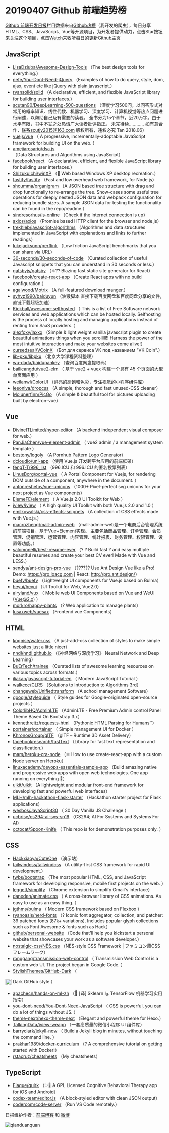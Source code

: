 # 20190407 Github 前端趋势榜

[Github 前端开发日报](https://qdkfweb.cn/c/news)栏目数据来自[Github热榜](https://github.qdkfweb.cn/)（我开发的爬虫），每日分享HTML、CSS、JavaScript、Vue等开源项目，为开发者提供动力，点击Star按钮来关注这个项目，点击Watch来收听每日的更新[Github主页](https://github.com/kujian/githubTrending)
## JavaScript

* [LisaDziuba/Awesome-Design-Tools](https://github.com/LisaDziuba/Awesome-Design-Tools) （The best design tools for everything.）
* [nefe/You-Dont-Need-jQuery](https://github.com/nefe/You-Dont-Need-jQuery) （Examples of how to do query, style, dom, ajax, event etc like jQuery with plain javascript.）
* [ryansolid/solid](https://github.com/ryansolid/solid) （A declarative, efficient, and flexible JavaScript library for building user interfaces.）
* [scutan90/DeepLearning-500-questions](https://github.com/scutan90/DeepLearning-500-questions) （深度学习500问，以问答形式对常用的概率知识、线性代数、机器学习、深度学习、计算机视觉等热点问题进行阐述，以帮助自己及有需要的读者。 全书分为15个章节，近20万字。由于水平有限，书中不妥之处恳请广大读者批评指正。 未完待续............ 如有意合作，联系scutjy2015@163.com 版权所有，违权必究 Tan 2018.06）
* [vuejs/vue](https://github.com/vuejs/vue) （
        A progressive, incrementally-adoptable JavaScript framework for building UI on the web.
      ）
* [amejiarosario/dsa.js](https://github.com/amejiarosario/dsa.js) （Data Structures and Algorithms using JavaScript）
* [facebook/react](https://github.com/facebook/react) （A declarative, efficient, and flexible JavaScript library for building user interfaces.）
* [ShizukuIchi/winXP](https://github.com/ShizukuIchi/winXP) （&#x1f3c1; Web based Windows XP desktop recreation.）
* [fastify/fastify](https://github.com/fastify/fastify) （Fast and low overhead web framework, for Node.js）
* [shoumma/organigram](https://github.com/shoumma/organigram) （A JSON based tree structure with drag and drop functionally to re-arrange the tree. Show-cases some useful tree operations for deeply nested JSON data and webpack configuration for reducing bundle sizes. A sample JSON data for testing the functionality can be found in the repo/readme.）
* [sindresorhus/is-online](https://github.com/sindresorhus/is-online) （Check if the internet connection is up）
* [axios/axios](https://github.com/axios/axios) （Promise based HTTP client for the browser and node.js）
* [trekhleb/javascript-algorithms](https://github.com/trekhleb/javascript-algorithms) （Algorithms and data structures implemented in JavaScript with explanations and links to further readings）
* [lukejacksonn/perflink](https://github.com/lukejacksonn/perflink) （Low friction JavaScript benchmarks that you can share via URL）
* [30-seconds/30-seconds-of-code](https://github.com/30-seconds/30-seconds-of-code) （Curated collection of useful Javascript snippets that you can understand in 30 seconds or less.）
* [gatsbyjs/gatsby](https://github.com/gatsbyjs/gatsby) （⚛️?? Blazing fast static site generator for React）
* [facebook/create-react-app](https://github.com/facebook/create-react-app) （Create React apps with no build configuration.）
* [agalwood/Motrix](https://github.com/agalwood/Motrix) （A full-featured download manger.）
* [syhyz1990/baiduyun](https://github.com/syhyz1990/baiduyun) （油猴脚本 直接下载百度网盘和百度网盘分享的文件,直链下载超级加速）
* [Kickball/awesome-selfhosted](https://github.com/Kickball/awesome-selfhosted) （
        This is a list of Free Software network services and web applications which can be hosted locally. Selfhosting is the process of locally hosting and managing applications instead of renting from SaaS providers.
      ）
* [alexfoxy/laxxx](https://github.com/alexfoxy/laxxx) （Simple &amp; light weight vanilla javascript plugin to create beautiful animations things when you scrolllll!! Harness the power of the most intuitive interaction and make your websites come alive!）
* [cursedseal/VCoinX](https://github.com/cursedseal/VCoinX) （Бот для сервиса VK под названием "VK Coin".）
* [lib-pku/libpku](https://github.com/lib-pku/libpku) （北京大学课程资料整理）
* [wu-dada/baidupankey](https://github.com/wu-dada/baidupankey) （查询百度网盘提取码）
* [bailicangdu/vue2-elm](https://github.com/bailicangdu/vue2-elm) （
        基于 vue2 + vuex 构建一个具有 45 个页面的大型单页面应用
      ）
* [weilanwl/ColorUI](https://github.com/weilanwl/ColorUI) （鲜亮的高饱和色彩，专注视觉的小程序组件库）
* [leeoniya/dropcss](https://github.com/leeoniya/dropcss) （A simple, thorough and fast unused-CSS cleaner）
* [Molunerfinn/PicGo](https://github.com/Molunerfinn/PicGo) （A simple &amp; beautiful tool for pictures uploading built by electron-vue）

## Vue

* [DivineITLimited/hyper-editor](https://github.com/DivineITLimited/hyper-editor) （A backend independent visual composer for web.）
* [PanJiaChen/vue-element-admin](https://github.com/PanJiaChen/vue-element-admin) （
        vue2 admin / a management system template
      ）
* [bestony/logoly](https://github.com/bestony/logoly) （A Pornhub Pattern Logo Generator）
* [dcloudio/uni-app](https://github.com/dcloudio/uni-app) （使用 Vue.js 开发跨平台应用的前端框架）
* [fengT-T/996_list](https://github.com/fengT-T/996_list) （996.ICU 和 996.ICU 的匿名投票列表）
* [LinusBorg/portal-vue](https://github.com/LinusBorg/portal-vue) （
        A Portal Component for Vuejs, for rendering DOM outside of a component, anywhere in the document.
      ）
* [antonreshetov/vue-unicons](https://github.com/antonreshetov/vue-unicons) （1000+ Pixel-perfect svg unicons for your next project as Vue components）
* [ElemeFE/element](https://github.com/ElemeFE/element) （
        A Vue.js 2.0 UI Toolkit for Web
      ）
* [iview/iview](https://github.com/iview/iview) （
        A high quality UI Toolkit with both Vue.js 2.0 and 1.0
      ）
* [emilkowalski/css-effects-snippets](https://github.com/emilkowalski/css-effects-snippets) （A collection of CSS effects made with Vue.js.）
* [macrozheng/mall-admin-web](https://github.com/macrozheng/mall-admin-web) （mall-admin-web是一个电商后台管理系统的前端项目，基于Vue+Element实现。 主要包括商品管理、订单管理、会员管理、促销管理、运营管理、内容管理、统计报表、财务管理、权限管理、设置等功能。）
* [salomonelli/best-resume-ever](https://github.com/salomonelli/best-resume-ever) （? ? Build fast ? and easy multiple beautiful resumes and create your best CV ever! Made with Vue and LESS.）
* [sendya/ant-design-pro-vue](https://github.com/sendya/ant-design-pro-vue) （??‍???‍? Use Ant Design Vue like a Pro! Demo: <a href="https://pro.loacg.com" rel="nofollow">https://pro.loacg.com</a> | React: <a href="http://pro.ant.design/" rel="nofollow">http://pro.ant.design/</a>）
* [buefy/buefy](https://github.com/buefy/buefy) （Lightweight UI components for Vue.js based on Bulma）
* [heyui/heyui](https://github.com/heyui/heyui) （UI Toolkit for Web, Vue2.0）
* [airyland/vux](https://github.com/airyland/vux) （
        Mobile web UI Components based on Vue and WeUI (Vue@2.x)
      ）
* [morkro/happy-plants](https://github.com/morkro/happy-plants) （? Web application to manage plants）
* [lusaxweb/vuesax](https://github.com/lusaxweb/vuesax) （Frontend vue Components）

## HTML

* [kognise/water.css](https://github.com/kognise/water.css) （A just-add-css collection of styles to make simple websites just a little nicer）
* [nndl/nndl.github.io](https://github.com/nndl/nndl.github.io) （《神经网络与深度学习》 Neural Network and Deep Learning）
* [BuErTech/trainee](https://github.com/BuErTech/trainee) （Curated lists of awesome learning resources on various topics across formats.）
* [iliakan/javascript-tutorial-en](https://github.com/iliakan/javascript-tutorial-en) （
        Modern JavaScript Tutorial 
      ）
* [walkccc/CLRS](https://github.com/walkccc/CLRS) （Solutions to Introduction to Algorithms 3rd）
* [changeweb/Unifiedtransform](https://github.com/changeweb/Unifiedtransform) （A school management Software）
* [google/styleguide](https://github.com/google/styleguide) （
        Style guides for Google-originated open-source projects
      ）
* [ColorlibHQ/AdminLTE](https://github.com/ColorlibHQ/AdminLTE) （AdminLTE - Free Premium Admin control Panel Theme Based On Bootstrap 3.x）
* [kennethreitz/requests-html](https://github.com/kennethreitz/requests-html) （Pythonic HTML Parsing for Humans™）
* [portainer/portainer](https://github.com/portainer/portainer) （
        Simple management UI for Docker
      ）
* [KhronosGroup/glTF](https://github.com/KhronosGroup/glTF) （glTF – Runtime 3D Asset Delivery）
* [facebookresearch/fastText](https://github.com/facebookresearch/fastText) （Library for fast text representation and classification.）
* [mars/heroku-cra-node](https://github.com/mars/heroku-cra-node) （⚛️ How to use create-react-app with a custom Node server on Heroku）
* [linuxacademy/devops-essentials-sample-app](https://github.com/linuxacademy/devops-essentials-sample-app) （Build amazing native and progressive web apps with open web technologies. One app running on everything &#x1f389;）
* [uikit/uikit](https://github.com/uikit/uikit) （A lightweight and modular front-end framework for developing fast and powerful web interfaces）
* [MLH/mlh-hackathon-flask-starter](https://github.com/MLH/mlh-hackathon-flask-starter) （Hackathon starter project for Flask applications）
* [wesbos/JavaScript30](https://github.com/wesbos/JavaScript30) （
        30 Day Vanilla JS Challenge
      ）
* [ucbrise/cs294-ai-sys-sp19](https://github.com/ucbrise/cs294-ai-sys-sp19) （CS294; AI For Systems and Systems For AI）
* [octocat/Spoon-Knife](https://github.com/octocat/Spoon-Knife) （
        This repo is for demonstration purposes only.
      ）

## CSS

* [Hackxiaoya/CuteOne](https://github.com/Hackxiaoya/CuteOne) （演示站）
* [tailwindcss/tailwindcss](https://github.com/tailwindcss/tailwindcss) （A utility-first CSS framework for rapid UI development.）
* [twbs/bootstrap](https://github.com/twbs/bootstrap) （The most popular HTML, CSS, and JavaScript framework for developing responsive, mobile first projects on the web.
      ）
* [leggett/simplify](https://github.com/leggett/simplify) （Chrome extension to simplify Gmail's interface）
* [daneden/animate.css](https://github.com/daneden/animate.css) （
        A cross-browser library of CSS animations. As easy to use as an easy thing.
      ）
* [jgthms/bulma](https://github.com/jgthms/bulma) （
        Modern CSS framework based on Flexbox
      ）
* [ryanoasis/nerd-fonts](https://github.com/ryanoasis/nerd-fonts) （? Iconic font aggregator, collection, and patcher: 39 patched fonts (87k+ variations). Includes popular glyph collections such as Font Awesome &amp; fonts such as Hack）
* [github/personal-website](https://github.com/github/personal-website) （Code that'll help you kickstart a personal website that showcases your work as a software developer.）
* [nostalgic-css/NES.css](https://github.com/nostalgic-css/NES.css) （NES-style CSS Framework | ファミコン風CSSフレームワーク）
* [ronggang/transmission-web-control](https://github.com/ronggang/transmission-web-control) （
        Transmission Web Control is a custom web UI. The project began in Google Code.
      ）
* [StylishThemes/GitHub-Dark](https://github.com/StylishThemes/GitHub-Dark) （
        
<img class="emoji" title=":octocat:" alt=":octocat:" src="https://assets-cdn.github.com/images/icons/emoji/octocat.png" height="20" width="20" align="absmiddle"> Dark GitHub style
      ）
* [apachecn/hands-on-ml-zh](https://github.com/apachecn/hands-on-ml-zh) （&#x1f4d6; [译] Sklearn 与 TensorFlow 机器学习实用指南）
* [you-dont-need/You-Dont-Need-JavaScript](https://github.com/you-dont-need/You-Dont-Need-JavaScript) （
        CSS is powerful, you can do a lot of things without JS.
      ）
* [theme-next/hexo-theme-next](https://github.com/theme-next/hexo-theme-next) （Elegant and powerful theme for Hexo.）
* [TalkingData/iview-weapp](https://github.com/TalkingData/iview-weapp) （一套高质量的微信小程序 UI 组件库）
* [barryclark/jekyll-now](https://github.com/barryclark/jekyll-now) （
        Build a Jekyll blog in minutes, without touching the command line.
      ）
* [prakhar1989/docker-curriculum](https://github.com/prakhar1989/docker-curriculum) （? A comprehensive tutorial on getting started with Docker!）
* [rstacruz/cheatsheets](https://github.com/rstacruz/cheatsheets) （My cheatsheets）

## TypeScript

* [Flaque/quirk](https://github.com/Flaque/quirk) （✨&#x1f419; A GPL Licensed Cognitive Behavioral Therapy app for iOS and Android）
* [codex-team/editor.js](https://github.com/codex-team/editor.js) （A block-styled editor with clean JSON output）
* [codercom/code-server](https://github.com/codercom/code-server) （Run VS Code remotely.）


日报维护作者：[前端博客](https://qdkfweb.cn/) 和 [微博](https://qdkfweb.cn/go/weibo)

![qianduanquan](https://user-images.githubusercontent.com/3055447/38468989-651132ac-3b80-11e8-8e6b-15122322a9d7.png)